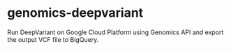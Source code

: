 # genomics-deepvariant

Run DeepVariant on Google Cloud Platform using Genomics API and export the output VCF file to BigQuery.
